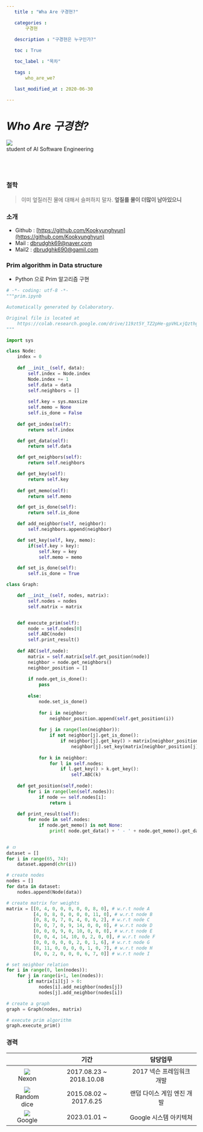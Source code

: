```yaml
---
   title : "Wha Are 구경현?" 

   categories : 
       구경현
   
   description : "구경현은 누구인가?"

   toc : True

   toc_label : "목차"

   tags : 
       who_are_we?

   last_modified_at : 2020-06-30

---
```


# **_Who Are 구경현?_**
![](https://postfiles.pstatic.net/MjAyMDA2MzBfMjQ1/MDAxNTkzNTE0MzQ3NDI4.DLx9HOywZN80B9kYjNnJMjPofnGOmP4Dioz6vOyWwU8g.sckJHulMiHN4OKmAMpEBqHXproj8oXNjj4aTA4euQ2sg.JPEG.dbrudghk69/KakaoTalk_20200628_234728712.jpg?type=w773)
<br/>
student of AI Software Engineering <br/>
<br/>
<br/>
<br/>

### 철학

> 이미 엎질러진 물에 대해서 슬퍼하지 말자. **엎질를 물이 더많이 남아있으니**

### 소개

* Github : [https://github.com/Kookyunghyun](https://github.com/Kookyunghyun)
* Mail : dbrudghk69@naver.com
* Mail2 : dbrudghk690@gamil.com

### Prim algorithm in Data structure

* Python 으로 Prim 알고리즘 구현

```python
# -*- coding: utf-8 -*-
"""prim.ipynb

Automatically generated by Colaboratory.

Original file is located at
    https://colab.research.google.com/drive/119zt5Y_TZ2pHe-gpVHLxjQzthgVln1N2
"""

import sys

class Node:
    index = 0
    
    def __init__(self, data):
        self.index = Node.index
        Node.index += 1
        self.data = data
        self.neighbors = []
        
        self.key = sys.maxsize
        self.memo = None
        self.is_done = False
        
    def get_index(self):
        return self.index

    def get_data(self):
        return self.data

    def get_neighbors(self):
        return self.neighbors

    def get_key(self):
        return self.key
  
    def get_memo(self):
        return self.memo

    def get_is_done(self):
        return self.is_done

    def add_neighbor(self, neighbor):
        self.neighbors.append(neighbor)

    def set_key(self, key, memo):
        if(self.key > key):
            self.key = key
            self.memo = memo

    def set_is_done(self):
        self.is_done = True

class Graph:

    def __init__(self, nodes, matrix):
        self.nodes = nodes
        self.matrix = matrix


    def execute_prim(self):
        node = self.nodes[0]
        self.ABC(node)
        self.print_result()
        
    def ABC(self,node):
        matrix = self.matrix[self.get_position(node)]
        neighbor = node.get_neighbors()
        neighbor_position = []
        
        if node.get_is_done():
            pass
        
        else:
            node.set_is_done()
            
            for i in neighbor:
                neighbor_position.append(self.get_position(i))
            
            for j in range(len(neighbor)):
                if not neighbor[j].get_is_done():
                    if neighbor[j].get_key() > matrix[neighbor_position[j]]:
                        neighbor[j].set_key(matrix[neighbor_position[j]],node)
                        
            for k in neighbor:
                for l in self.nodes:
                    if l.get_key() > k.get_key():
                        self.ABC(k)
       
    def get_position(self,node):
        for i in range(len(self.nodes)):
            if node == self.nodes[i]:
                return i
                               
    def print_result(self):
        for node in self.nodes:
            if node.get_memo() is not None:
                print( node.get_data() + ' - ' + node.get_memo().get_data() +' (' + str(node.get_key()) + ')')
    

# ㅁ
dataset = []
for i in range(65, 74):
    dataset.append(chr(i))

# create nodes
nodes = []
for data in dataset:
    nodes.append(Node(data))

# create matrix for weights
matrix = [[0, 4, 0, 0, 0, 0, 0, 8, 0], # w.r.t node A
          [4, 0, 8, 0, 0, 0, 0, 11, 0], # w.r.t node B
          [0, 8, 0, 7, 0, 4, 0, 0, 2], # w.r.t node C
          [0, 0, 7, 0, 9, 14, 0, 0, 0], # w.r.t node D
          [0, 0, 0, 9, 0, 10, 0, 0, 0], # w.r.t node E
          [0, 0, 4, 14, 10, 0, 2, 0, 0], # w.r.t node F
          [0, 0, 0, 0, 0, 2, 0, 1, 6], # w.r.t node G
          [8, 11, 0, 0, 0, 0, 1, 0, 7], # w.r.t node H
          [0, 0, 2, 0, 0, 0, 6, 7, 0]] # w.r.t node I

# set neighbor relation
for i in range(0, len(nodes)):
    for j in range(i+1, len(nodes)):
        if matrix[i][j] > 0:
            nodes[i].add_neighbor(nodes[j])
            nodes[j].add_neighbor(nodes[i])

# create a graph
graph = Graph(nodes, matrix)

# execute prim algorithm
graph.execute_prim()
```


### 경력

|  | 기간  | 담당업무 |
| :---------:|:---------:|:---------:|
| ![](http://post.phinf.naver.net/MjAxNzA5MDRfOTkg/MDAxNTA0NTE5MjQxOTI1.BAAaMGoRjWPnRfcOgvdw3l5x_Aju_htKMES54NI3l4Eg.QkFLCekzjSo7NLtr28SwVu7igFv7SK7WPQx4-ci0MWYg.JPEG/I2kCckLViWGX7Opx5iaMd1uSybfs.jpg)<br/> Nexon | 2017.08.23 ~ 2018.10.08    | 2017 넥슨 프레임워크 개발  |
| ![](http://blogfiles.naver.net/MjAyMDAyMjdfNTEg/MDAxNTgyODExNDAyNjU1.TLyoqJ0uqcadGLM_tjgbGWmDWIuVNWIXYGb9rPTA4MMg.9Snx34gq4CF0vZs_KAxlu7FFeE0BKf8FEQyeaWSpupQg.JPEG.wanja-2590/%B7%A3%B4%FD%B4%D9%C0%CC%BD%BA_%C7%F9%B5%BF%B5%A6_%B5%A5%C0%FC%B5%A6_%C0%C7%BF%DC%B7%CE_%B8%F0%B8%A3%B4%C2_%B2%DC%C6%C11.jpg)<br/> Random dice |  2015.08.02 ~ 2017.6.25   |  랜덤 다이스 게임 엔진 개발  |
| ![](http://imgnews.naver.net/image/112/2014/03/24/20140324000854_0_59_20140324110704.jpg)<br/> Google  | 2023.01.01 ~ |  Google 시스템 아키텍쳐 |

